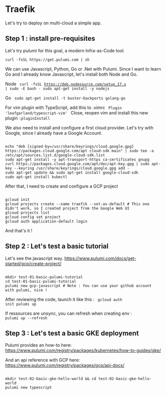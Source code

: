 # Traefik

Let's try to deploy on  multi-cloud a simple app. 

## Step 1 : install pre-requisites

Let's try pulumi for this goal, a modern Infra-as-Code tool.

`curl -fsSL https://get.pulumi.com | sh`

We can use Javascript, Python, Go or .Net with Pulumi. Since I want to learn Go and I already know Javascript, let's install both Node and Go.

Node
<code>
curl -fsSL https://deb.nodesource.com/setup_17.x | sudo -E bash -
sudo apt-get install -y nodejs
</code>

Go
<code>
sudo apt-get install -t buster-backports golang-go
</code>

For vim plugin with TypeScript, add this to .vimrc
<code>
Plugin 'leafgarland/typescript-vim'
</code>
Close, reopen vim and install this new plugin `:pluginInstall`


We also need to install and configure a first cloud provider. Let's try with Google, since I already have a Google Account.

<code>
echo "deb [signed-by=/usr/share/keyrings/cloud.google.gpg] https://packages.cloud.google.com/apt cloud-sdk main" | sudo tee -a /etc/apt/sources.list.d/google-cloud-sdk.list
sudo apt-get install -y apt-transport-https ca-certificates gnupg
curl https://packages.cloud.google.com/apt/doc/apt-key.gpg | sudo apt-key --keyring /usr/share/keyrings/cloud.google.gpg add -
sudo apt-get update && sudo apt-get install google-cloud-sdk
sudo apt-get install kubectl
</code>

After that, I need to create and configure a GCP project

<code>
gcloud init
gcloud projects create --name traefik --set-as-default # This one didn't work, so I created project from the Google Web UI
glcoud projects list
gcloud config set project <GCP_PROJECT_ID>
gcloud auth application-default login
</code>

And that's it !


## Step 2 : Let's test a basic tutorial


Let's see the javascript way.
https://www.pulumi.com/docs/get-started/gcp/create-project/

<code>
mkdir test-01-basic-pulumi-tutorial
cd test-01-basic-pulumi-tutorial
pulumi new gcp-javascript # Note : You can use your github account with pulumi, nice !
</code>

After reviewing the code, launch it like this :
<code>
gcloud auth init
pulumi up
</code>

If ressources are unsync, you can refresh when creating env :
<code>
pulumi up --refresh
</code>

## Step 3 : Let's test a basic GKE deployment

Pulumi provides an how-to here:
https://www.pulumi.com/registry/packages/kubernetes/how-to-guides/gke/

And an api reference with GCP here:
https://www.pulumi.com/registry/packages/gcp/api-docs/

<code>
mkdir test-02-basic-gke-hello-world && cd test-02-basic-gke-hello-world
pulumi new typescript
</code>


